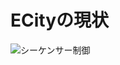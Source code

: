 # ECityの現状

![シーケンサー制御](https://user-images.githubusercontent.com/15795655/74082563-9434d500-4a9e-11ea-9ee0-61e3d4352e60.gif)
